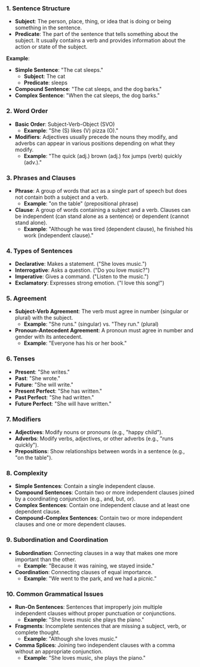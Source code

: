 ### 1. **Sentence Structure**

- **Subject**: The person, place, thing, or idea that is doing or being something in the sentence.
- **Predicate**: The part of the sentence that tells something about the subject. It usually contains a verb and provides information about the action or state of the subject.

**Example**:

- **Simple Sentence**: "The cat sleeps."
    - **Subject**: The cat
    - **Predicate**: sleeps
- **Compound Sentence**: "The cat sleeps, and the dog barks."
- **Complex Sentence**: "When the cat sleeps, the dog barks."

### 2. **Word Order**

- **Basic Order**: Subject-Verb-Object (SVO)
    - **Example**: "She (S) likes (V) pizza (O)."
- **Modifiers**: Adjectives usually precede the nouns they modify, and adverbs can appear in various positions depending on what they modify.
    - **Example**: "The quick (adj.) brown (adj.) fox jumps (verb) quickly (adv.)."

### 3. **Phrases and Clauses**

- **Phrase**: A group of words that act as a single part of speech but does not contain both a subject and a verb.
    - **Example**: "on the table" (prepositional phrase)
- **Clause**: A group of words containing a subject and a verb. Clauses can be independent (can stand alone as a sentence) or dependent (cannot stand alone).
    - **Example**: "Although he was tired (dependent clause), he finished his work (independent clause)."

### 4. **Types of Sentences**

- **Declarative**: Makes a statement. ("She loves music.")
- **Interrogative**: Asks a question. ("Do you love music?")
- **Imperative**: Gives a command. ("Listen to the music.")
- **Exclamatory**: Expresses strong emotion. ("I love this song!")

### 5. **Agreement**

- **Subject-Verb Agreement**: The verb must agree in number (singular or plural) with the subject.
    - **Example**: "She runs." (singular) vs. "They run." (plural)
- **Pronoun-Antecedent Agreement**: A pronoun must agree in number and gender with its antecedent.
    - **Example**: "Everyone has his or her book."

### 6. **Tenses**

- **Present**: "She writes."
- **Past**: "She wrote."
- **Future**: "She will write."
- **Present Perfect**: "She has written."
- **Past Perfect**: "She had written."
- **Future Perfect**: "She will have written."

### 7. **Modifiers**

- **Adjectives**: Modify nouns or pronouns (e.g., "happy child").
- **Adverbs**: Modify verbs, adjectives, or other adverbs (e.g., "runs quickly").
- **Prepositions**: Show relationships between words in a sentence (e.g., "on the table").

### 8. **Complexity**

- **Simple Sentences**: Contain a single independent clause.
- **Compound Sentences**: Contain two or more independent clauses joined by a coordinating conjunction (e.g., and, but, or).
- **Complex Sentences**: Contain one independent clause and at least one dependent clause.
- **Compound-Complex Sentences**: Contain two or more independent clauses and one or more dependent clauses.

### 9. **Subordination and Coordination**

- **Subordination**: Connecting clauses in a way that makes one more important than the other.
    - **Example**: "Because it was raining, we stayed inside."
- **Coordination**: Connecting clauses of equal importance.
    - **Example**: "We went to the park, and we had a picnic."

### 10. **Common Grammatical Issues**

- **Run-On Sentences**: Sentences that improperly join multiple independent clauses without proper punctuation or conjunctions.
    - **Example**: "She loves music she plays the piano."
- **Fragments**: Incomplete sentences that are missing a subject, verb, or complete thought.
    - **Example**: "Although she loves music."
- **Comma Splices**: Joining two independent clauses with a comma without an appropriate conjunction.
    - **Example**: "She loves music, she plays the piano."